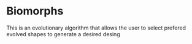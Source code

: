 # Biomorphs
This is an evolutionary algorithm that allows the user to select prefered evolved shapes to generate a desired desing
